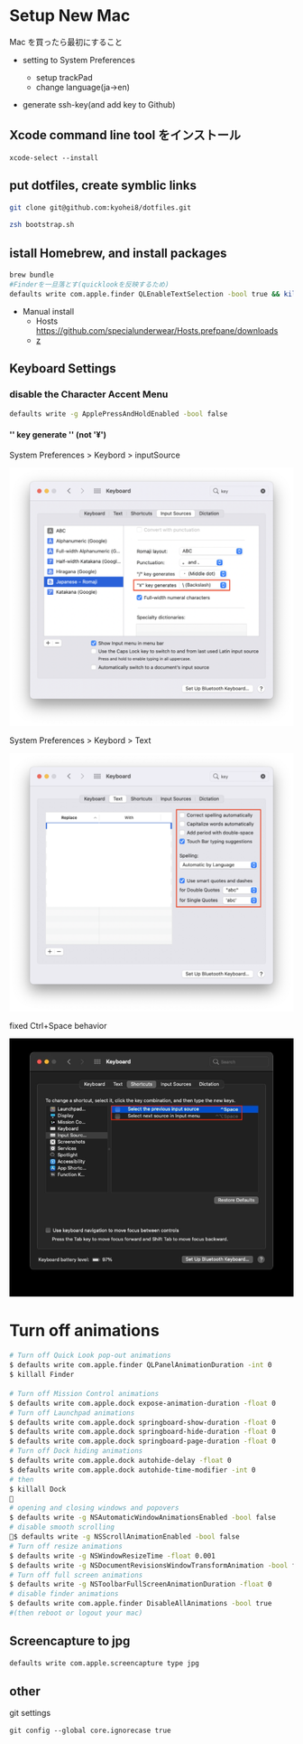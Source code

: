 # Setup New Mac

Mac を買ったら最初にすること

- setting to System Preferences

  - setup trackPad
  - change language(ja->en)

- generate ssh-key(and add key to Github)

## Xcode command line tool をインストール

```
xcode-select --install
```

## put dotfiles, create symblic links

```sh
git clone git@github.com:kyohei8/dotfiles.git
```

```sh
zsh bootstrap.sh
```

## istall Homebrew, and install packages

```sh
brew bundle
#Finderを一旦落とす(quicklookを反映するため)
defaults write com.apple.finder QLEnableTextSelection -bool true && killall Finder
```

- Manual install
  - Hosts
    <https://github.com/specialunderwear/Hosts.prefpane/downloads>
  - [z](https://github.com/rupa/z)

## Keyboard Settings

### disable the Character Accent Menu

```sh
defaults write -g ApplePressAndHoldEnabled -bool false
```

#### '\' key generate '\' (not '¥')

System Preferences > Keybord > inputSource

![keyboard setting1](img/keyboard1.png)

System Preferences > Keybord > Text

![keyboard setting2](img/keyboard2.png)

fixed Ctrl+Space behavior

![keyboard setting3](img/keyboard3.jpg)

# Turn off animations

```bash
# Turn off Quick Look pop-out animations
$ defaults write com.apple.finder QLPanelAnimationDuration -int 0
$ killall Finder

# Turn off Mission Control animations
$ defaults write com.apple.dock expose-animation-duration -float 0
# Turn off Launchpad animations
$ defaults write com.apple.dock springboard-show-duration -float 0
$ defaults write com.apple.dock springboard-hide-duration -float 0
$ defaults write com.apple.dock springboard-page-duration -float 0
# Turn off Dock hiding animations
$ defaults write com.apple.dock autohide-delay -float 0
$ defaults write com.apple.dock autohide-time-modifier -int 0
# then
$ killall Dock

# opening and closing windows and popovers
$ defaults write -g NSAutomaticWindowAnimationsEnabled -bool false
# disable smooth scrolling
$ defaults write -g NSScrollAnimationEnabled -bool false
# Turn off resize animations
$ defaults write -g NSWindowResizeTime -float 0.001
$ defaults write -g NSDocumentRevisionsWindowTransformAnimation -bool false
# Turn off full screen animations
$ defaults write -g NSToolbarFullScreenAnimationDuration -float 0
# disable finder animations
$ defaults write com.apple.finder DisableAllAnimations -bool true
#(then reboot or logout your mac)
```

## Screencapture to jpg

```sh
defaults write com.apple.screencapture type jpg
```

## other

git settings

```
git config --global core.ignorecase true
```
